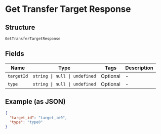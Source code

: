 
# Get Transfer Target Response

## Structure

`GetTransferTargetResponse`

## Fields

| Name | Type | Tags | Description |
|  --- | --- | --- | --- |
| `targetId` | `string \| null \| undefined` | Optional | - |
| `type` | `string \| null \| undefined` | Optional | - |

## Example (as JSON)

```json
{
  "target_id": "target_id0",
  "type": "type0"
}
```

